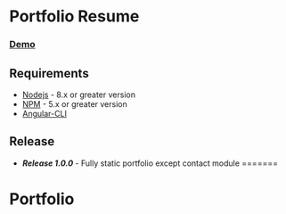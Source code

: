 # Portfolio Resume

### [Demo](https://aashish-resume.000webhostapp.com)


## Requirements
  - [Nodejs](https://nodejs.org) - 8.x or greater version
  - [NPM](https://www.npmjs.com/get-npm) - 5.x or greater version
  - [Angular-CLI](https://cli.angular.io)

## Release
- ***Release 1.0.0*** - Fully static portfolio except contact module
=======
# Portfolio